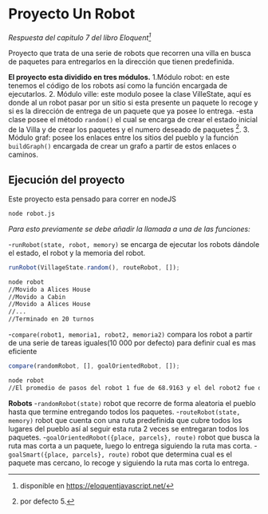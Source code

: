 # Proyecto Un Robot

*Respuesta del capitulo 7 del libro Eloquent[^1]*

Proyecto que trata de una serie de robots que recorren una villa
en busca de paquetes para entregarlos en la dirección que tienen
predefinida.

**El proyecto esta dividido en tres módulos.**
1.Módulo robot: en este tenemos el código de los robots así como
la función encargada de ejecutarlos.
2. Módulo ville: este modulo posee la clase VilleState, aquí es
donde al un robot pasar por un sitio si esta presente un paquete
lo recoge y si es la dirección de entrega de un paquete que ya posee
lo entrega.
-esta clase posee el método `random()` el cual se encarga de crear
  el estado inicial de la Villa y de crear los paquetes y el numero
  deseado de paquetes [^2].
3. Módulo graf: posee los enlaces entre los sitios del pueblo y la función
 `buildGraph()` encargada de crear un grafo a partir de estos enlaces o caminos.

## Ejecución del proyecto

Este proyecto esta pensado para correr en nodeJS

```bash
node robot.js
```

*Para esto previamente se debe añadir  la llamada  a una de las funciones:*

 -`runRobot(state, robot, memory)` se encarga de ejecutar los robots dándole
 el estado, el robot y la memoria del robot.

```js
runRobot(VillageState.random(), routeRobot, []);
```

```bash
node robot
//Movido a Alices House
//Movido a Cabin
//Movido a Alices House
//...
//Terminado en 20 turnos
```

 -`compare(robot1, memoria1, robot2, memoria2)`  compara los robot a partir de
  una serie de tareas iguales(10 000 por defecto) para definir cual es mas eficiente

```js
compare(randomRobot, [], goalOrientedRobot, []);
```

```bash
node robot
//El promedio de pasos del robot 1 fue de 68.9163 y el del robot2 fue de 14.8986
```

**Robots**
-`randomRobot(state)` robot que recorre de forma aleatoria el pueblo hasta que termine
 entregando todos los paquetes.
-`routeRobot(state, memory)` robot que cuenta con una ruta predefinida que cubre todos
 los lugares del pueblo así al seguir esta ruta 2 veces se entregaran todos los paquetes.
-`goalOrientedRobot({place, parcels}, route)` robot que busca la ruta mas corta a un paquete, luego lo entrega siguiendo la ruta mas corta.
-`goalSmart({place, parcels}, route)` robot que determina cual es el paquete mas cercano,
 lo recoge y siguiendo la ruta mas corta lo entrega.

[^1]: disponible en <https://eloquentjavascript.net/>

[^2]: por defecto 5.

